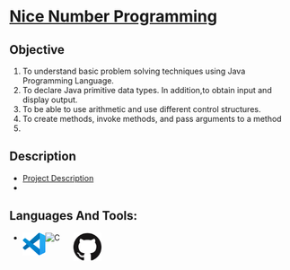 # [Nice Number Programming](/Nice%20Number%20Programming.pdf)

## Objective
1. To understand basic problem solving techniques using Java Programming Language.
2. To declare Java primitive data types. In addition,to obtain input and display output.
3. To be able to use arithmetic and use different control structures.
4. To create methods, invoke methods, and pass arguments to a method
5. 
## Description
- [Project Description](/Nice%20Number%20Programming.pdf)
- 
## Languages And Tools:

- <img align="left" alt="Visual Studio Code" width="40px" src="https://raw.githubusercontent.com/github/explore/80688e429a7d4ef2fca1e82350fe8e3517d3494d/topics/visual-studio-code/visual-studio-code.png" /> <img align="left" alt="C" width="50px" src="https://upload.wikimedia.org/wikipedia/commons/1/18/C_Programming_Language.svg" /><img align="left" alt="GitHub" width="50px" src="https://raw.githubusercontent.com/github/explore/78df643247d429f6cc873026c0622819ad797942/topics/github/github.png" />
<br/>
